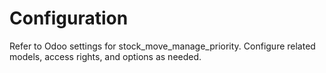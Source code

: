 # Configuration

Refer to Odoo settings for stock_move_manage_priority. Configure related models, access rights, and options as needed.
